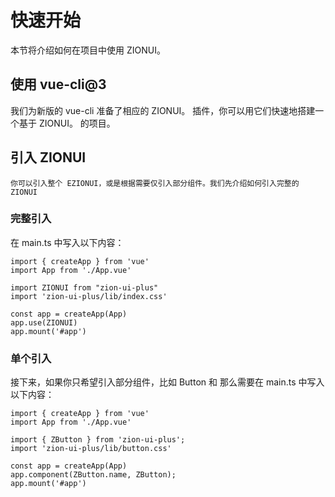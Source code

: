 # 快速开始
本节将介绍如何在项目中使用 ZIONUI。

## 使用 vue-cli@3
我们为新版的 vue-cli 准备了相应的 ZIONUI。 插件，你可以用它们快速地搭建一个基于 ZIONUI。 的项目。

## 引入 ZIONUI
    你可以引入整个 EZIONUI，或是根据需要仅引入部分组件。我们先介绍如何引入完整的 ZIONUI
### 完整引入
在 main.ts 中写入以下内容：
``` js{4,5}
import { createApp } from 'vue'
import App from './App.vue'

import ZIONUI from "zion-ui-plus"
import 'zion-ui-plus/lib/index.css'

const app = createApp(App)
app.use(ZIONUI)
app.mount('#app')

```

### 单个引入
接下来，如果你只希望引入部分组件，比如 Button 和 那么需要在 main.ts 中写入以下内容：

``` js{3,4}
import { createApp } from 'vue'
import App from './App.vue'

import { ZButton } from 'zion-ui-plus';
import 'zion-ui-plus/lib/button.css'

const app = createApp(App)
app.component(ZButton.name, ZButton);
app.mount('#app')
```
